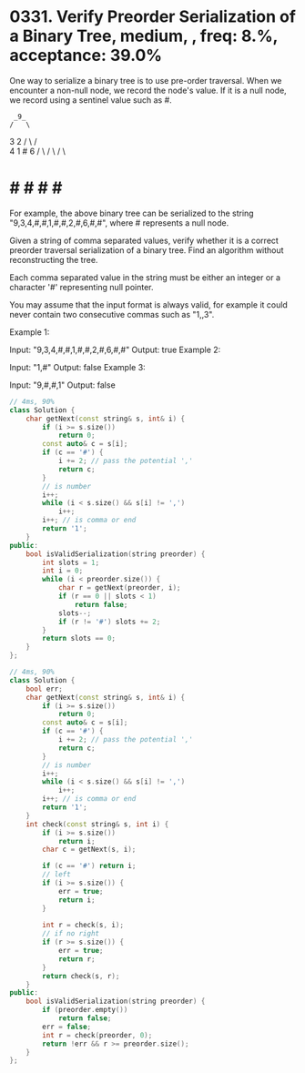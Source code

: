 # 0331. Verify Preorder Serialization of a Binary Tree, medium, , freq: 8.%, acceptance: 39.0%

One way to serialize a binary tree is to use pre-order traversal. When we encounter a non-null node, we record the node's value. If it is a null node, we record using a sentinel value such as #.

     _9_
    /   \
   3     2
  / \   / \
 4   1  #  6
/ \ / \   / \
# # # #   # #
For example, the above binary tree can be serialized to the string "9,3,4,#,#,1,#,#,2,#,6,#,#", where # represents a null node.

Given a string of comma separated values, verify whether it is a correct preorder traversal serialization of a binary tree. Find an algorithm without reconstructing the tree.

Each comma separated value in the string must be either an integer or a character '#' representing null pointer.

You may assume that the input format is always valid, for example it could never contain two consecutive commas such as "1,,3".

Example 1:

Input: "9,3,4,#,#,1,#,#,2,#,6,#,#"
Output: true
Example 2:

Input: "1,#"
Output: false
Example 3:

Input: "9,#,#,1"
Output: false

```c++
// 4ms, 90%
class Solution {
    char getNext(const string& s, int& i) {
        if (i >= s.size())
            return 0;
        const auto& c = s[i];
        if (c == '#') {
            i += 2; // pass the potential ','
            return c;
        }
        // is number
        i++;
        while (i < s.size() && s[i] != ',')
            i++;
        i++; // is comma or end
        return '1';
    }
public:
    bool isValidSerialization(string preorder) {
        int slots = 1;
        int i = 0;
        while (i < preorder.size()) {
            char r = getNext(preorder, i);
            if (r == 0 || slots < 1)
                return false;
            slots--;
            if (r != '#') slots += 2;
        }
        return slots == 0;
    }
};

// 4ms, 90%
class Solution {
    bool err;
    char getNext(const string& s, int& i) {
        if (i >= s.size())
            return 0;
        const auto& c = s[i];
        if (c == '#') {
            i += 2; // pass the potential ','
            return c;
        }
        // is number
        i++;
        while (i < s.size() && s[i] != ',')
            i++;
        i++; // is comma or end
        return '1';
    }
    int check(const string& s, int i) {
        if (i >= s.size())
            return i;
        char c = getNext(s, i);

        if (c == '#') return i;
        // left
        if (i >= s.size()) {
            err = true;
            return i;
        }
        
        int r = check(s, i);
        // if no right
        if (r >= s.size()) {
            err = true;
            return r;
        }
        return check(s, r);
    }
public:
    bool isValidSerialization(string preorder) {
        if (preorder.empty())
            return false;
        err = false;
        int r = check(preorder, 0);
        return !err && r >= preorder.size();
    }
};
```
